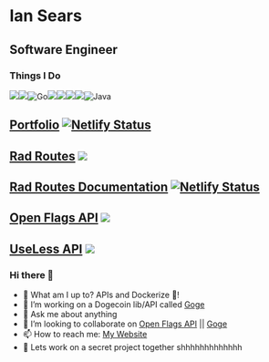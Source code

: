 # Ian Sears
## Software Engineer

### Things I Do
<img src="https://img.shields.io/badge/python%20-%2314354C.svg?&style=for-the-badge&logo=python&logoColor=white"/><img src="https://img.shields.io/badge/node.js%20-%2343853D.svg?&style=for-the-badge&logo=node.js&logoColor=white"/><img alt="Go" src="https://img.shields.io/badge/go-%2300ADD8.svg?&style=for-the-badge&logo=go&logoColor=white"/><img src="https://img.shields.io/badge/javascript%20-%23323330.svg?&style=for-the-badge&logo=javascript&logoColor=%23F7DF1E"/><img src="https://img.shields.io/badge/typescript%20-%23007ACC.svg?&style=for-the-badge&logo=typescript&logoColor=white"/><img src="https://img.shields.io/badge/html5%20-%23E34F26.svg?&style=for-the-badge&logo=html5&logoColor=white"/><img src="https://img.shields.io/badge/css3%20-%231572B6.svg?&style=for-the-badge&logo=css3&logoColor=white"/><img alt="Java" src="https://img.shields.io/badge/java-%23ED8B00.svg?&style=for-the-badge&logo=java&logoColor=white"/>

## [Portfolio](https://ianss.dev) [![Netlify Status](https://api.netlify.com/api/v1/badges/f6b2b507-ee14-42a1-a4d8-5e49e16b7ac4/deploy-status)](https://app.netlify.com/sites/clever-lumiere-8ac0ff/deploys)


## [Rad Routes](http://radroutes.com)  <img src="https://img.shields.io/website?url=https%3A%2F%2Fuselessapi.com">

## [Rad Routes Documentation](http://docs.radroutes.com) [![Netlify Status](https://api.netlify.com/api/v1/badges/f6b2b507-ee14-42a1-a4d8-5e49e16b7ac4/deploy-status)](https://tender-goodall-ad5f05.netlify.app/)

## [Open Flags API](https://openflags.net) <img src="https://img.shields.io/website?url=http%3A%2F%2Fianss.dev">

## [UseLess API](https://uselessapi.com)  <img src="https://img.shields.io/website?url=https%3A%2F%2Fuselessapi.com">


### Hi there 👋

- 🔭 What am I up to? APIs and Dockerize 🐳!
- 🌱 I’m working on a Dogecoin lib/API called [Goge](https://github.com/Goge-api)
- 💬 Ask me about anything
- 👯 I’m looking to collaborate on [Open Flags API](https://github.com/shyaboi/openflagsapi) || [Goge](https://github.com/Goge-api)
- 📫 How to reach me: [My Website](https://ianss.dev/) 
- 🔐 Lets work on a secret project together shhhhhhhhhhhhh
